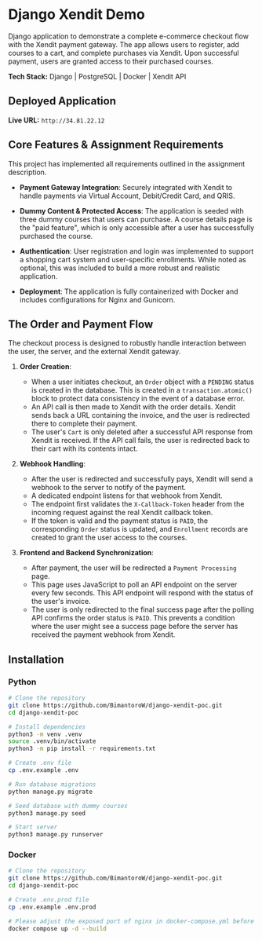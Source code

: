 # Django Xendit Demo

Django application to demonstrate a complete e-commerce checkout flow with the Xendit payment gateway. The app allows users to register, add courses to a cart, and complete purchases via Xendit. Upon successful payment, users are granted access to their purchased courses.

**Tech Stack:** Django | PostgreSQL | Docker | Xendit API

## Deployed Application

**Live URL:** `http://34.81.22.12`

## Core Features & Assignment Requirements

This project has implemented all requirements outlined in the assignment description.

* **Payment Gateway Integration**: Securely integrated with Xendit to handle payments via Virtual Account, Debit/Credit Card, and QRIS.

* **Dummy Content & Protected Access**: The application is seeded with three dummy courses that users can purchase. A course details page is the "paid feature", which is only accessible after a user has successfully purchased the course.

* **Authentication**: User registration and login was implemented to support a shopping cart system and user-specific enrollments. While noted as optional, this was included to build a more robust and realistic application.

* **Deployment**: The application is fully containerized with Docker and includes configurations for Nginx and Gunicorn.

## The Order and Payment Flow

The checkout process is designed to robustly handle interaction between the user, the server, and the external Xendit gateway.

1.  **Order Creation**:
    - When a user initiates checkout, an `Order` object with a `PENDING` status is created in the database. This is created in a `transaction.atomic()` block to protect data consistency in the event of a database error.
    - An API call is then made to Xendit with the order details. Xendit sends back a URL containing the invoice, and the user is redirected there to complete their payment.
    - The user's `Cart` is only deleted after a successful API response from Xendit is received. If the API call fails, the user is redirected back to their cart with its contents intact.

2.  **Webhook Handling**:
    - After the user is redirected and successfully pays, Xendit will send a webhook to the server to notify of the payment.
    - A dedicated endpoint listens for that webhook from Xendit.
    - The endpoint first validates the `X-Callback-Token` header from the incoming request against the real Xendit callback token.
    - If the token is valid and the payment status is `PAID`, the corresponding `Order` status is updated, and `Enrollment` records are created to grant the user access to the courses.

3.  **Frontend and Backend Synchronization**:
    - After payment, the user will be redirected a `Payment Processing` page.
    - This page uses JavaScript to poll an API endpoint on the server every few seconds. This API endpoint will respond with the status of the user's invoice.
    - The user is only redirected to the final success page after the polling API confirms the order status is `PAID`. This prevents a condition where the user might see a success page before the server has received the payment webhook from Xendit.

## Installation 

### Python

```bash
# Clone the repository
git clone https://github.com/BimantoroW/django-xendit-poc.git
cd django-xendit-poc

# Install dependencies
python3 -m venv .venv
source .venv/bin/activate
python3 -m pip install -r requirements.txt

# Create .env file
cp .env.example .env

# Run database migrations
python manage.py migrate

# Seed database with dummy courses
python3 manage.py seed

# Start server
python3 manage.py runserver
```

### Docker

```bash
# Clone the repository
git clone https://github.com/BimantoroW/django-xendit-poc.git
cd django-xendit-poc

# Create .env.prod file
cp .env.example .env.prod

# Please adjust the exposed port of nginx in docker-compose.yml before starting
docker compose up -d --build
```